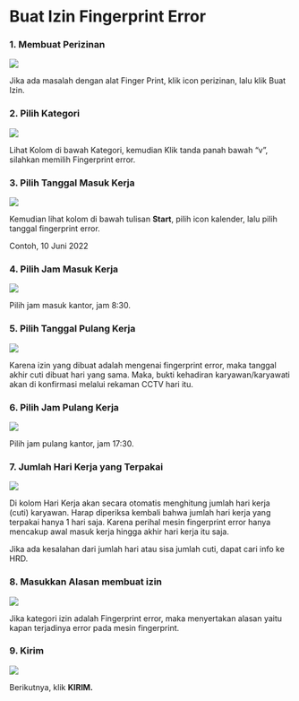 # Buat Izin Fingerprint Error

### 1. Membuat Perizinan&#x20;

![](<../.gitbook/assets/Untitled design (6).png>)

Jika ada masalah dengan alat Finger Print, klik icon perizinan, lalu klik Buat Izin.



### 2. Pilih Kategori

![](<../.gitbook/assets/image (9).png>)

Lihat Kolom di bawah Kategori, kemudian Klik tanda panah bawah “v”, silahkan memilih Fingerprint error.

### 3. Pilih Tanggal Masuk Kerja

![](<../.gitbook/assets/image (28).png>)

Kemudian lihat kolom di bawah tulisan **Start**, pilih icon kalender, lalu pilih tanggal fingerprint error.

Contoh, 10 Juni 2022

### 4. Pilih Jam Masuk Kerja&#x20;

![](<../.gitbook/assets/image (8).png>)

Pilih jam masuk kantor, jam 8:30.

### 5. Pilih Tanggal Pulang Kerja

![](<../.gitbook/assets/image (22).png>)

Karena izin yang dibuat adalah mengenai fingerprint error, maka tanggal akhir cuti dibuat hari yang sama. Maka, bukti kehadiran karyawan/karyawati akan di konfirmasi melalui rekaman CCTV hari itu.

### 6. Pilih Jam Pulang Kerja

![](<../.gitbook/assets/image (12).png>)

Pilih jam pulang kantor, jam 17:30.



### 7. Jumlah Hari Kerja yang Terpakai

![](<../.gitbook/assets/image (39).png>)

Di kolom Hari Kerja akan secara otomatis menghitung jumlah hari kerja (cuti) karyawan. Harap diperiksa kembali bahwa jumlah hari kerja yang terpakai hanya 1 hari saja. Karena perihal mesin fingerprint error hanya mencakup awal masuk kerja hingga akhir hari kerja itu saja.

Jika ada kesalahan dari jumlah hari atau sisa jumlah cuti, dapat cari info ke HRD.

### **8**. Masukkan Alasan membuat izin

![](<../.gitbook/assets/image (38).png>)

Jika kategori izin adalah Fingerprint error, maka menyertakan alasan yaitu kapan terjadinya error pada mesin fingerprint.

### **9. Kirim**

![](<../.gitbook/assets/image (27).png>)

Berikutnya, klik **KIRIM.**

